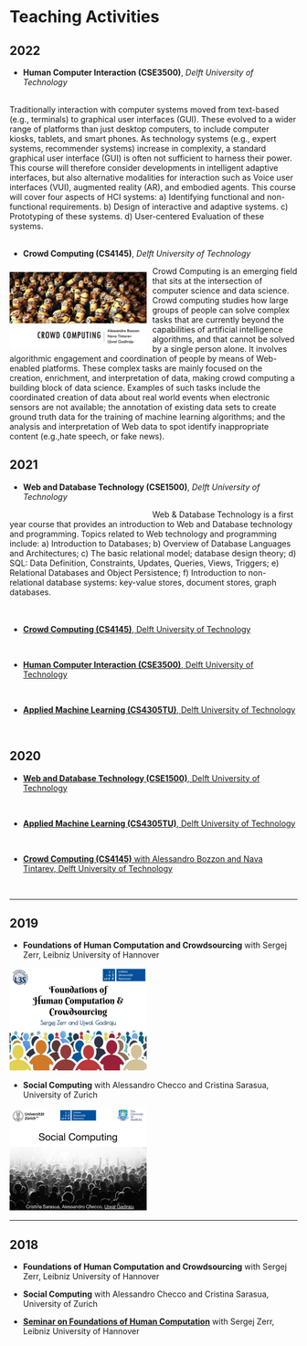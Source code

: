 # Teaching Activities


## 2022

- **Human Computer Interaction (CSE3500)**, *Delft University of Technology*
<a href="https://studiegids.tudelft.nl/a101_displayCourse.do?course_id=57351">
<img align="left" src="https://images.unsplash.com/photo-1483478550801-ceba5fe50e8e?ixlib=rb-1.2.1&ixid=eyJhcHBfaWQiOjEyMDd9&auto=format&fit=crop&w=1350&q=80" alt="" width="240" style="padding-right:10px;padding-top:10px">
</a>
<br>
Traditionally interaction with computer systems moved from text-based (e.g., terminals) to graphical user interfaces (GUI). These evolved to a wider range of platforms than just desktop computers, to include computer kiosks, tablets, and smart phones. As technology systems (e.g., expert systems, recommender systems) increase in complexity, a standard graphical user interface (GUI) is often not sufficient to harness their power. This course will therefore consider developments in intelligent adaptive interfaces, but also alternative modalities for interaction such as Voice user interfaces (VUI), augmented reality (AR), and embodied agents.
This course will cover four aspects of HCI systems: 
a) Identifying functional and non-functional requirements. 
b) Design of interactive and adaptive systems.
c) Prototyping of these systems.
d) User-centered Evaluation of these systems.
<br>
<br>


- **Crowd Computing (CS4145)**, *Delft University of Technology*
<a href="https://studiegids.tudelft.nl/a101_displayCourse.do?course_id=57441">        
<img align="left" src="CS4145.png" alt="CS4145" width="240" style="padding-right:10px;padding-top:10px">
</a>
Crowd Computing is an emerging field that sits at the intersection of computer science and data science. Crowd computing studies how large groups of people can solve complex tasks that are currently beyond the capabilities of artificial intelligence algorithms, and that cannot be solved by a single person alone. 
It involves algorithmic engagement and coordination of people by means of Web-enabled platforms. These complex tasks are mainly focused on the creation, enrichment, and interpretation of data, making crowd computing a building block of data science. Examples of such tasks include the coordinated creation of data about real world events when electronic sensors are not available; the annotation of existing data sets to create ground truth data for the training of machine learning algorithms; and the analysis and interpretation of Web data to spot identify inappropriate content (e.g.,hate speech, or fake news).


## 2021

- **Web and Database Technology (CSE1500)**, *Delft University of Technology*
<a href="https://studiegids.tudelft.nl/a101_displayCourse.do?course_id=55104">        
<img align="left" src="https://images.unsplash.com/photo-1523961131990-5ea7c61b2107?ixlib=rb-1.2.1&ixid=eyJhcHBfaWQiOjEyMDd9&auto=format&fit=crop&w=1267&q=80" alt="" width="240" style="padding-right:10px;padding-top:10px">
</a>
Web & Database Technology is a first year course that provides an introduction to Web and Database technology and programming. Topics related to Web technology and programming include:
a) Introduction to Databases;
b) Overview of Database Languages and Architectures;
c) The basic relational model; database design theory;
d) SQL: Data Definition, Constraints, Updates, Queries, Views, Triggers;
e) Relational Databases and Object Persistence;
f) Introduction to non-relational database systems: key-value stores, document stores, graph databases.
<br>
<br>
<br>


- <a href="https://studiegids.tudelft.nl/a101_displayCourse.do?course_id=55281">**Crowd Computing (CS4145)**, Delft University of Technology</a>
<br>

<!-- <a href="https://studiegids.tudelft.nl/a101_displayCourse.do?course_id=55281">        
<img align="left" src="CS4145.png" alt="CS4145" width="240" style="padding-right:10px;padding-top:10px">
</a>

Crowd Computing is an emerging field that sits at the intersection of computer science and data science. Crowd computing studies how large groups of people can solve complex tasks that are currently beyond the capabilities of artificial intelligence algorithms, and that cannot be solved by a single person alone. 
It involves algorithmic engagement and coordination of people by means of Web-enabled platforms. These complex tasks are mainly focused on the creation, enrichment, and interpretation of data, making crowd computing a building block of data science. Examples of such tasks include the coordinated creation of data about real world events when electronic sensors are not available; the annotation of existing data sets to create ground truth data for the training of machine learning algorithms; and the analysis and interpretation of Web data to spot identify inappropriate content (e.g.,hate speech, or fake news). -->

- <a href="https://studiegids.tudelft.nl/a101_displayCourse.do?course_id=55134">**Human Computer Interaction (CSE3500)**, Delft University of Technology</a>
<br>

<!--<img align="left" src="https://images.unsplash.com/photo-1483478550801-ceba5fe50e8e?ixlib=rb-1.2.1&ixid=eyJhcHBfaWQiOjEyMDd9&auto=format&fit=crop&w=1350&q=80" alt="" width="240" style="padding-right:10px;padding-top:10px">
</a>
<br>
<br>
<br>
<br>
<br>
Traditionally interaction with computer systems moved from text-based (e.g., terminals) to graphical user interfaces (GUI). These evolved to a wider range of platforms than just desktop computers, to include computer kiosks, tablets, and smart phones. As technology systems (e.g., expert systems, recommender systems) increase in complexity, a standard graphical user interface (GUI) is often not sufficient to harness their power. This course will therefore consider developments in intelligent adaptive interfaces, but also alternative modalities for interaction such as Voice user interfaces (VUI), augmented reality (AR), and embodied agents.
This course will cover four aspects of HCI systems: 
a) Identifying functional and non-functional requirements. 
b) Design of interactive and adaptive systems.
c) Prototyping of these systems.
d) User-centered Evaluation of these systems.
<br>
<br> -->


- <a href="https://studiegids.tudelft.nl/a101_displayCourse.do?course_id=56615"> **Applied Machine Learning (CS4305TU)**, Delft University of Technology</a>
<br>
<!--<img align="left" src="https://images.unsplash.com/photo-1501526029524-a8ea952b15be?ixlib=rb-1.2.1&ixid=eyJhcHBfaWQiOjEyMDd9&auto=format&fit=crop&w=1350&q=80" alt="" width="240" style="padding-right:10px;padding-top:10px">
</a>
<br>
<br>
<br>
<br>
<br>
<!--Machine Learning is increasingly important to fields outside of traditional Artificial Intelligence and Computer Science, proving a powerful technique to study data from different domains. This course aims to give students from different technical backgrounds a better understanding of a range of machine learning techniques. During the course, the focus lies on understanding how to use these different techniques, rather than on trying to improve the techniques themselves. To do this, this course will focus on demonstrating how machine learning can be used in different domains and for different types of data. Throughout the course, teachers from different faculties will apply the techniques they teach to their own domain of research to give students experience with a wide range of topics studied at TUDelft. Additionally, the course will address some of the ethical and societal issues around machine learning such as privacy and bias.-->

## 2020

- <a href="https://studiegids.tudelft.nl/a101_displayCourse.do?course_id=55104">**Web and Database Technology (CSE1500)**, Delft University of Technology</a>
<br>
<!--<a href="https://studiegids.tudelft.nl/a101_displayCourse.do?course_id=55104">        
<img align="left" src="https://images.unsplash.com/photo-1523961131990-5ea7c61b2107?ixlib=rb-1.2.1&ixid=eyJhcHBfaWQiOjEyMDd9&auto=format&fit=crop&w=1267&q=80" alt="" width="240" style="padding-right:10px;padding-top:10px">
</a>
<!--Web & Database Technology is a first year course that provides an introduction to Web and Database technology and programming.
<br>
<br>
<br>
<br>
<br>-->

- <a href="https://studiegids.tudelft.nl/a101_displayCourse.do?course_id=56615">**Applied Machine Learning (CS4305TU)**, Delft University of Technology</a>
<br>

<!--<a href="https://studiegids.tudelft.nl/a101_displayCourse.do?course_id=56615">        
<img align="left" src="https://images.unsplash.com/photo-1501526029524-a8ea952b15be?ixlib=rb-1.2.1&ixid=eyJhcHBfaWQiOjEyMDd9&auto=format&fit=crop&w=1350&q=80" alt="" width="240" style="padding-right:10px;padding-top:10px">
</a>
<!--Machine Learning is increasingly important to fields outside of traditional Artificial Intelligence and Computer Science, proving a powerful technique to study data from different domains. This course aims to give students from different technical backgrounds a better understanding of a range of machine learning techniques. During the course, the focus lies on understanding how to use these different techniques, rather than on trying to improve the techniques themselves. To do this, this course will focus on demonstrating how machine learning can be used in different domains and for different types of data. Throughout the course, teachers from different faculties will apply the techniques they teach to their own domain of research to give students experience with a wide range of topics studied at TUDelft. Additionally, the course will address some of the ethical and societal issues around machine learning such as privacy and bias.-->

- <a href="https://studiegids.tudelft.nl/a101_displayCourse.do?course_id=51132">**Crowd Computing (CS4145)** with Alessandro Bozzon and Nava Tintarev, Delft University of Technology</a>
<br>

<!--<a href="https://studiegids.tudelft.nl/a101_displayCourse.do?course_id=51132">        
<img align="left" src="CS4145.png" alt="CS4145" width="240" style="padding-right:10px;padding-top:10px">
</a>
<!--Crowd Computing is an emerging field that sits at the intersection of computer science and data science. Crowd computing studies how large groups of people can solve complex tasks that are currently beyond the capabilities of artificial intelligence algorithms, and that cannot be solved by a single person alone. 
It involves algorithmic engagement and coordination of people by means of Web-enabled platforms. These complex tasks are mainly focused on the creation, enrichment, and interpretation of data, making crowd computing a building block of data science. Examples of such tasks include the coordinated creation of data about real world events when electronic sensors are not available; the annotation of existing data sets to create ground truth data for the training of machine learning algorithms; and the analysis and interpretation of Web data to spot identify inappropriate content (e.g.,hate speech, or fake news).-->

---

## 2019

- **Foundations of Human Computation and Crowdsourcing** with Sergej Zerr, Leibniz University of Hannover
<a href="https://www2.kbs.uni-hannover.de/411.html">
<img src="fhcc.jpg" alt="fhcc" width="240">
</a>

- **Social Computing** with Alessandro Checco and Cristina Sarasua, University of Zurich <br>
<img src="social_computing.jpg" alt="Social Computing" width="240">

---

## 2018

- **Foundations of Human Computation and Crowdsourcing** with Sergej Zerr, Leibniz University of Hannover

- **Social Computing** with Alessandro Checco and Cristina Sarasua, University of Zurich

- **[Seminar on Foundations of Human Computation](https://www2.kbs.uni-hannover.de/hcomp-seminar.html)** with Sergej Zerr, Leibniz University of Hannover

